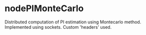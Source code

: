 nodePIMonteCarlo
================

Distributed computation of PI estimation using Montecarlo method. Implemented using sockets. Custom 'headers' used. 
